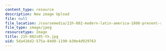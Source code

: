 ```yaml
---
content_type: resource
description: New image Upload
file: null
file_location: /coursemedia/21h-802-modern-latin-america-1808-present-revolution-dictatorship-democracy-spring-2005/5da416d2575a84d01190b30e4d929763_21h-802s05-th.jpg
file_type: image/jpeg
resourcetype: Image
title: 21h-802s05-th.jpg
uid: 5da416d2-575a-84d0-1190-b30e4d929763
---
```

